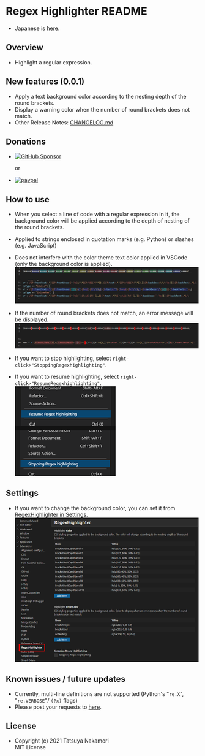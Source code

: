 # Regex Highlighter README
* Japanese is [here](https://github.com/TatsuyaNakamori/vscode-RegexHighlighter/blob/master/README.jp.md).

## Overview

* Highlight a regular expression.


## New features (0.0.1)

* Apply a text background color according to the nesting depth of the round brackets.
* Display a warning color when the number of round brackets does not match.
* Other Release Notes: [CHANGELOG.md](https://github.com/TatsuyaNakamori/vscode-RegexHighlighter/blob/master/CHANGELOG.md)


## Donations

* [![GitHub Sponsor](https://github.com/sponsors/TatsuyaNakamori/button)](https://github.com/sponsors/TatsuyaNakamori)

  or

* [![paypal](https://www.paypalobjects.com/en_US/GB/i/btn/btn_subscribeCC_LG.gif)](https://www.paypal.com/cgi-bin/webscr?cmd=_s-xclick&hosted_button_id=92TF7YW4SUBHS)


## How to use

* When you select a line of code with a regular expression in it, the background color will be applied according to the depth of nesting of the round brackets.
* Applied to strings enclosed in quotation marks (e.g. Python) or slashes (e.g. JavaScript)
* Does not interfere with the color theme text color applied in VSCode (only the background color is applied).<br>
![reg_color](resources/doc/reg_color1.png)

* If the number of round brackets does not match, an error message will be displayed.<br>
![reg_color](resources/doc/reg_color2.png)

* If you want to stop highlighting, select `right-click>"StoppingRegexhighlighting"`.
* If you want to resume highlighting, select `right-click>"ResumeRegexhighlighting"`.<br>
![reg_color](resources/doc/reg_contextMenu.png)


## Settings

* If you want to change the background color, you can set it from RegexHighlighter in Settings.<br>
![reg_color](resources/doc/reg_config.png)


## Known issues / future updates

* Currently, multi-line definitions are not supported (Python's "`re.X`", "`re.VERBOSE`"/ `(?x)` flags)
*  Please post your requests to [here](https://github.com/TatsuyaNakamori/vscode-RegexHighlighter/issues).

## License

* Copyright (c) 2021 Tatsuya Nakamori<br>
  MIT License
